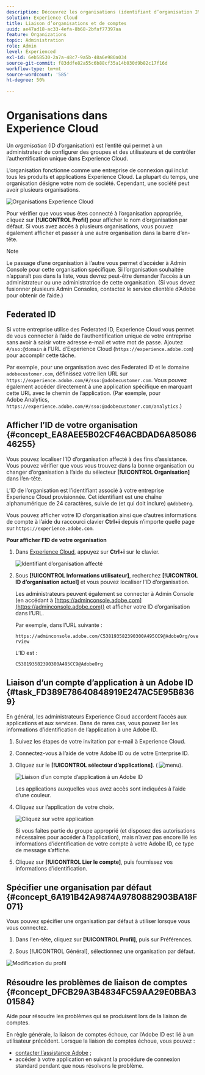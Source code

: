 ```yaml
---
description: Découvrez les organisations (identifiant d’organisation IMS) et la liaison des comptes de solutions à Experience Cloud.
solution: Experience Cloud
title: Liaison d’organisations et de comptes
uuid: ae47ad18-ac33-4efa-8b68-2bfaf77397aa
feature: Organizations
topic: Administration
role: Admin
level: Experienced
exl-id: 6eb58530-2a7a-48c7-9a5b-48a6e980a034
source-git-commit: f83ddfe82a55c6b88cf35a14b030d9b82c17f16d
workflow-type: tm+mt
source-wordcount: '585'
ht-degree: 50%

---
```


# Organisations dans Experience Cloud

Un *organisation* (ID d’organisation) est l’entité qui permet à un administrateur de configurer des groupes et des utilisateurs et de contrôler l’authentification unique dans Experience Cloud.

Lʼorganisation fonctionne comme une entreprise de connexion qui inclut tous les produits et applications Experience Cloud. La plupart du temps, une organisation désigne votre nom de société. Cependant, une société peut avoir plusieurs organisations.

![Organisations Experience Cloud](../assets/organizations-menu.png)

Pour vérifier que vous vous êtes connecté à l’organisation appropriée, cliquez sur **[!UICONTROL Profil]** pour afficher le nom d’organisation par défaut. Si vous avez accès à plusieurs organisations, vous pouvez également afficher et passer à une autre organisation dans la barre d’en-tête.

>[!NOTE]
>
>Le passage d’une organisation à l’autre vous permet d’accéder à Admin Console pour cette organisation spécifique. Si l’organisation souhaitée n’apparaît pas dans la liste, vous devrez peut-être demander l’accès à un administrateur ou une administratrice de cette organisation. (Si vous devez fusionner plusieurs Admin Consoles, contactez le service clientèle d’Adobe pour obtenir de l’aide.)

## Federated ID

Si votre entreprise utilise des Federated ID, Experience Cloud vous permet de vous connecter à l’aide de l’authentification unique de votre entreprise sans avoir à saisir votre adresse e-mail et votre mot de passe. Ajoutez `#/sso:@domain` à l’URL d’Experience Cloud (`https://experience.adobe.com`) pour accomplir cette tâche.

Par exemple, pour une organisation avec des Federated ID et le domaine `adobecustomer.com`, définissez votre lien URL sur `https://experience.adobe.com/#/sso:@adobecustomer.com`. Vous pouvez également accéder directement à une application spécifique en marquant cette URL avec le chemin de l’application. (Par exemple, pour Adobe Analytics, `https://experience.adobe.com/#/sso:@adobecustomer.com/analytics`.)

## Afficher l’ID de votre organisation {#concept_EA8AEE5B02CF46ACBDAD6A8508646255}

Vous pouvez localiser l’ID d’organisation affecté à des fins d’assistance. Vous pouvez vérifier que vous vous trouvez dans la bonne organisation ou changer d’organisation à l’aide du sélecteur **[!UICONTROL Organisation]** dans l’en-tête.

L’ID de l’organisation est l’identifiant associé à votre entreprise Experience Cloud provisionnée. Cet identifiant est une chaîne alphanumérique de 24 caractères, suivie de (et qui doit inclure) `@AdobeOrg`.

Vous pouvez afficher votre ID d’organisation ainsi que d’autres informations de compte à l’aide du raccourci clavier **Ctrl+i** depuis n’importe quelle page sur `https://experience.adobe.com`.

**Pour afficher l’ID de votre organisation**

1. Dans [Experience Cloud](https://experience.adobe.com?lang=fr), appuyez sur **Ctrl+i** sur le clavier.

   ![Identifiant d’organisation affecté](../assets/assigned-organization.png)

1. Sous **[!UICONTROL Informations utilisateur]**, recherchez **[!UICONTROL ID d’organisation actuel]** et vous pouvez localiser l’ID d’organisation.

   Les administrateurs peuvent également se connecter à Admin Console (en accédant à [https://adminconsole.adobe.com](https://adminconsole.adobe.com)) et afficher votre ID d’organisation dans l’URL.

   Par exemple, dans l’URL suivante :

   `https://adminconsole.adobe.com/C538193582390300A495CC9@AdobeOrg/overview`

   L’ID est :

   `C538193582390300A495CC9@AdobeOrg`

## Liaison dʼun compte dʼapplication à un Adobe ID {#task_FD389E78640848919E247AC5E95B8369}

En général, les administrateurs Experience Cloud accordent lʼaccès aux applications et aux services. Dans de rares cas, vous pouvez lier les informations d’identification de l’application à une Adobe ID.

1. Suivez les étapes de votre invitation par e-mail à Experience Cloud.

1. Connectez-vous à l’aide de votre Adobe ID ou de votre Enterprise ID.

1. Cliquez sur le **[!UICONTROL sélecteur d’applications]**. ( ![menu](../assets/apps-icon.png)).

   ![Liaison dʼun compte dʼapplication à un Adobe ID](../assets/solutions-active.png)

   Les applications auxquelles vous avez accès sont indiquées à l’aide d’une couleur.

1. Cliquez sur l’application de votre choix.

   ![Cliquez sur votre application](../assets/analytics-link-accounts.png)

   Si vous faites partie du groupe approprié (et disposez des autorisations nécessaires pour accéder à lʼapplication), mais nʼavez pas encore lié les informations d’identification de votre compte à votre Adobe ID, ce type de message sʼaffiche.

1. Cliquez sur **[!UICONTROL Lier le compte]**, puis fournissez vos informations d’identification.

## Spécifier une organisation par défaut {#concept_6A191B42A9874A9780882903BA18F071}

Vous pouvez spécifier une organisation par défaut à utiliser lorsque vous vous connectez.

1. Dans l&#39;en-tête, cliquez sur **[!UICONTROL Profil]**, puis sur Préférences.

1. Sous [!UICONTROL Général], sélectionnez une organisation par défaut.


![Modification du profil](../assets/edit-profile.png)

## Résoudre les problèmes de liaison de comptes {#concept_DFCB29A3B4834FC59AA29E0BBA301584}

Aide pour résoudre les problèmes qui se produisent lors de la liaison de comptes.

En règle générale, la liaison de comptes échoue, car l’Adobe ID est lié à un utilisateur précédent. Lorsque la liaison de comptes échoue, vous pouvez :

* [contacter l’assistance Adobe](https://experienceleague.adobe.com/fr?support-solution=General&amp;lang=fr#support) ;
* accéder à votre application en suivant la procédure de connexion standard pendant que nous résolvons le problème.
